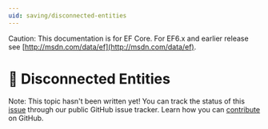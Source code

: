 ```yaml
---
uid: saving/disconnected-entities
---
```

Caution: This documentation is for EF Core. For EF6.x and earlier release see [http://msdn.com/data/ef](http://msdn.com/data/ef).

  # 🔧 Disconnected Entities

Note: This topic hasn't been written yet! You can track the status of this [issue](https://github.com/aspnet/EntityFramework.Docs/issues/126) through our public GitHub issue tracker. Learn how you can [contribute](https://github.com/aspnet/EntityFramework.Docs/blob/master/CONTRIBUTING.md) on GitHub.
